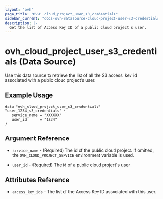 ```yaml
---
layout: "ovh"
page_title: "OVH: cloud_project_user_s3_credentials"
sidebar_current: "docs-ovh-datasource-cloud-project-user-s3-credentials"
description: |-
  Get the list of Access Key ID of a public cloud project's user.
---
```


# ovh_cloud_project_user_s3_credentials (Data Source)

Use this data source to retrieve the list of all the S3 access_key_id associated with a public cloud project's user.

## Example Usage

```hcl
data "ovh_cloud_project_user_s3_credentials" "user_1234_s3_credentials" {
   service_name = "XXXXXX"
   user_id      = "1234"
}
```

## Argument Reference

- `service_name` - (Required) The id of the public cloud project. If omitted,
  the `OVH_CLOUD_PROJECT_SERVICE` environment variable is used.

- `user_id` - (Required) The id of a public cloud project's user.

## Attributes Reference

- `access_key_ids` - The list of the Access Key ID associated with this user.
